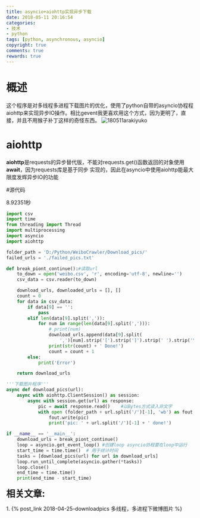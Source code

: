 ```yaml
---
title: asyncio+aiohttp实现异步下载
date: 2018-05-11 20:16:54
categories:
- 技术
- python
tags: [python, asynchronous, asyncio]
copyright: true
comments: true
rewards: true
---
```


# 概述

这个程序是对多线程多进程下载图片的优化，使用了python自带的asyncio协程程aiohttp来实现异步IO操作。相比gevent我更喜欢用这个方式，因为更明了，直接，并且不用猴子补丁这样的奇怪东西。
![180511arakiyuko](https://wx4.sinaimg.cn/mw1024/711dab24gy1fr7rlwwgyvj20nc0fk0uh.jpg)

<!-- more -->

# aiohttp

**aiohttp**是requests的异步替代版，不能对requests.get()函数返回的对象使用**await**，因为requests库是基于同步 实现的，因此在asyncio中使用aiohttp能最大限度发辉异步IO的功能



#源代码

8.92351秒

```python
import csv
import time
from threading import Thread
import multiprocessing
import asyncio
import aiohttp

folder_path = 'D:/Python/WeiboCrawler/Download_pics/'
failed_urls = './failed_pics.txt'

def break_piont_continue():#读取url
    to_down = open('weibo.csv', 'r', encoding='utf-8', newline='')
    csv_data = csv.reader(to_down)

    download_urls, downloaded_urls = [], []
    count = 0
    for data in csv_data:
        if data[9] == '':
            pass
        elif len(data[9].split(',')):
            for num in range(len(data[9].split(','))):
                # print(num)
                download_urls.append(data[9].split(
                    ',')[num].strip('[').strip(']').strip(' ').strip('\''))
                print(str(count) + ' Done!')
                count = count + 1
        else:
            print('Error')

    return download_urls

'''下载图片程序'''
async def download_pics(url):
    async with aiohttp.ClientSession() as session:         
        async with session.get(url) as response:                
            pic = await response.read()    #以Bytes方式读入非文字                     
            with open (folder_path + url.split('/')[-1], 'wb') as fout:# 写入文件
                fout.write(pic)
                print('pic: ' + url.split('/')[-1] + ' done!')  

if __name__ == '__main__':
    download_urls = break_piont_continue()
    loop = asyncio.get_event_loop() #创建loop asyncio协程要在loop中运行
    start_time = time.time()  # 用于统计时间
    tasks = [download_pics(url) for url in download_urls]
    loop.run_until_complete(asyncio.gather(*tasks))
    loop.close()
    end_time = time.time()
    print(end_time - start_time)
```

<font size = 5> **相关文章:** </font>
<p>1. {% post_link 2018-04-25-downloadpics  多线程，多进程下微博图片 %}</p>